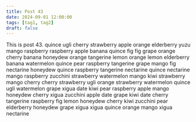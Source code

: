 ```yaml
---
title: Post 43
date: 2024-09-01 12:00:00
tags: [tag1, tag2]
draft: false
---
```

This is post 43.
quince
ugli
cherry
strawberry
apple
orange
elderberry
yuzu
mango
raspberry
raspberry
apple
banana
quince
fig
fig
grape
orange
cherry
banana
honeydew
orange
tangerine
lemon
orange
lemon
elderberry
banana
watermelon
quince
pear
raspberry
tangerine
grape
mango
fig
nectarine
honeydew
quince
raspberry
tangerine
nectarine
quince
nectarine
mango
raspberry
zucchini
strawberry
watermelon
mango
kiwi
strawberry
mango
cherry
cherry
strawberry
ugli
orange
strawberry
watermelon
quince
ugli
watermelon
grape
xigua
date
kiwi
pear
raspberry
apple
mango
honeydew
cherry
xigua
zucchini
apple
date
grape
kiwi
date
cherry
tangerine
raspberry
fig
lemon
honeydew
cherry
kiwi
zucchini
pear
elderberry
honeydew
grape
xigua
xigua
quince
orange
mango
xigua
nectarine
